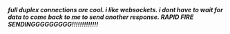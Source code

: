 ***full duplex connections are cool. i like websockets. i dont have to wait for data to come back to me to send another response. RAPID FIRE SENDINGGGGGGGGG!!!!!!!!!!!!!***
